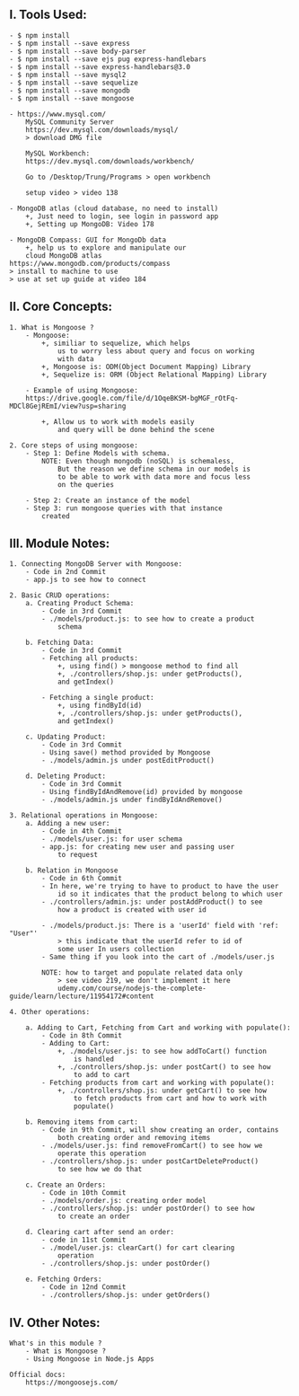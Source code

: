 ## I. Tools Used:

    - $ npm install
    - $ npm install --save express
    - $ npm install --save body-parser
    - $ npm install --save ejs pug express-handlebars
    - $ npm install --save express-handlebars@3.0
    - $ npm install --save mysql2
    - $ npm install --save sequelize
    - $ npm install --save mongodb
    - $ npm install --save mongoose

    - https://www.mysql.com/
        MySQL Community Server
        https://dev.mysql.com/downloads/mysql/
        > download DMG file

        MySQL Workbench:
        https://dev.mysql.com/downloads/workbench/

        Go to /Desktop/Trung/Programs > open workbench

        setup video > video 138

    - MongoDB atlas (cloud database, no need to install)
        +, Just need to login, see login in password app
        +, Setting up MongoDB: Video 178

    - MongoDB Compass: GUI for MongoDb data
        +, help us to explore and manipulate our
        cloud MongoDB atlas
    https://www.mongodb.com/products/compass
    > install to machine to use
    > use at set up guide at video 184

## II. Core Concepts:

    1. What is Mongoose ?
        - Mongoose:
            +, similiar to sequelize, which helps
                us to worry less about query and focus on working
                with data
            +, Mongoose is: ODM(Object Document Mapping) Library
            +, Sequelize is: ORM (Object Relational Mapping) Library

        - Example of using Mongoose:
        https://drive.google.com/file/d/1OqeBKSM-bgMGF_rOtFq-MDCl8GejREmI/view?usp=sharing

            +, Allow us to work with models easily
                and query will be done behind the scene

    2. Core steps of using mongoose:
        - Step 1: Define Models with schema.
            NOTE: Even though mongodb (noSQL) is schemaless,
                But the reason we define schema in our models is
                to be able to work with data more and focus less
                on the queries

        - Step 2: Create an instance of the model
        - Step 3: run mongoose queries with that instance
            created

## III. Module Notes:

    1. Connecting MongoDB Server with Mongoose:
        - Code in 2nd Commit
        - app.js to see how to connect

    2. Basic CRUD operations:
        a. Creating Product Schema:
            - Code in 3rd Commit
            - ./models/product.js: to see how to create a product
                schema

        b. Fetching Data:
            - Code in 3rd Commit
            - Fetching all products:
                +, using find() > mongoose method to find all
                +, ./controllers/shop.js: under getProducts(),
                and getIndex()

            - Fetching a single product:
                +, using findById(id)
                +, ./controllers/shop.js: under getProducts(),
                and getIndex()

        c. Updating Product:
            - Code in 3rd Commit
            - Using save() method provided by Mongoose
            - ./models/admin.js under postEditProduct()

        d. Deleting Product:
            - Code in 3rd Commit
            - Using findByIdAndRemove(id) provided by mongoose
            - ./models/admin.js under findByIdAndRemove()

    3. Relational operations in Mongoose:
        a. Adding a new user:
            - Code in 4th Commit
            - ./models/user.js: for user schema
            - app.js: for creating new user and passing user
                to request

        b. Relation in Mongoose
            - Code in 6th Commit
            - In here, we're trying to have to product to have the user
                id so it indicates that the product belong to which user
            - ./controllers/admin.js: under postAddProduct() to see
                how a product is created with user id

            - ./models/product.js: There is a 'userId' field with 'ref: "User"'
                > this indicate that the userId refer to id of
                some user In users collection
            - Same thing if you look into the cart of ./models/user.js

            NOTE: how to target and populate related data only
                > see video 219, we don't implement it here
                udemy.com/course/nodejs-the-complete-guide/learn/lecture/11954172#content

    4. Other operations:

        a. Adding to Cart, Fetching from Cart and working with populate():
            - Code in 8th Commit
            - Adding to Cart:
                +, ./models/user.js: to see how addToCart() function
                    is handled
                +, ./controllers/shop.js: under postCart() to see how
                    to add to cart
            - Fetching products from cart and working with populate():
                +, ./controllers/shop.js: under getCart() to see how
                    to fetch products from cart and how to work with
                    populate()

        b. Removing items from cart:
            - Code in 9th Commit, will show creating an order, contains
                both creating order and removing items
            - ./models/user.js: find removeFromCart() to see how we
                operate this operation
            - ./controllers/shop.js: under postCartDeleteProduct()
                to see how we do that

        c. Create an Orders:
            - Code in 10th Commit
            - ./models/order.js: creating order model
            - ./controllers/shop.js: under postOrder() to see how
                to create an order

        d. Clearing cart after send an order:
            - code in 11st Commit
            - ./model/user.js: clearCart() for cart clearing
                operation
            - ./controllers/shop.js: under postOrder()

        e. Fetching Orders:
            - Code in 12nd Commit
            - ./controllers/shop.js: under getOrders()


## IV. Other Notes:

    What's in this module ?
        - What is Mongoose ?
        - Using Mongoose in Node.js Apps

    Official docs:
        https://mongoosejs.com/
